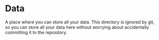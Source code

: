 # Data
A place where you can store all your data. This directory is ignored by git, so you can store all your data here without worrying about accidentally committing it to the repository.